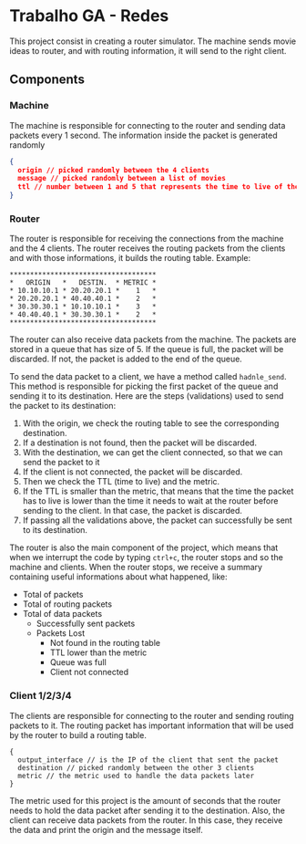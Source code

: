 # Trabalho GA - Redes

This project consist in creating a router simulator. The machine sends movie ideas to router, and with routing information, it will send to the right client.

## Components

### Machine

The machine is responsible for connecting to the router and sending data packets every 1 second. The information inside the packet is generated randomly
```JSON
{
  origin // picked randomly between the 4 clients
  message // picked randomly between a list of movies
  ttl // number between 1 and 5 that represents the time to live of the packet
}
```

### Router

The router is responsible for receiving the connections from the machine and the 4 clients.
The router receives the routing packets from the clients and with those informations, it builds the routing table.
Example:
```
************************************
*   ORIGIN   *   DESTIN.  * METRIC *
* 10.10.10.1 * 20.20.20.1 *    1   *
* 20.20.20.1 * 40.40.40.1 *    2   *
* 30.30.30.1 * 10.10.10.1 *    3   *
* 40.40.40.1 * 30.30.30.1 *    2   *
************************************
```

The router can also receive data packets from the machine.
The packets are stored in a queue that has size of 5.
If the queue is full, the packet will be discarded. If not, the packet is added to the end of the queue.

To send the data packet to a client, we have a method called `hadnle_send`.
This method is responsible for picking the first packet of the queue and sending it to its destination.
Here are the steps (validations) used to send the packet to its destination:
1. With the origin, we check the routing table to see the corresponding destination.
  1. If a destination is not found, then the packet will be discarded.
2. With the destination, we can get the client connected, so that we can send the packet to it
  1. If the client is not connected, the packet will be discarded.
3. Then we check the TTL (time to live) and the metric.
  1. If the TTL is smaller than the metric, that means that the time the packet has to live is lower than the time it needs to wait at the router before sending to the client. In that case, the packet is discarded.
4. If passing all the validations above, the packet can successfully be sent to its destination.


The router is also the main component of the project, which means that when we interrupt the code by typing `ctrl+c`, the router stops and so the machine and clients.
When the router stops, we receive a summary containing useful informations about what happened, like:
- Total of packets
- Total of routing packets
- Total of data packets
  - Successfully sent packets
  - Packets Lost
    - Not found in the routing table
    - TTL lower than the metric
    - Queue was full
    - Client not connected


### Client 1/2/3/4
The clients are responsible for connecting to the router and sending routing packets to it.
The routing packet has important information that will be used by the router to build a routing table.
```
{
  output_interface // is the IP of the client that sent the packet
  destination // picked randomly between the other 3 clients
  metric // the metric used to handle the data packets later
}
```
The metric used for this project is the amount of seconds that the router needs to hold the data packet after sending it to the destination.
Also, the client can receive data packets from the router. In this case, they receive the data and print the origin and the message itself.

